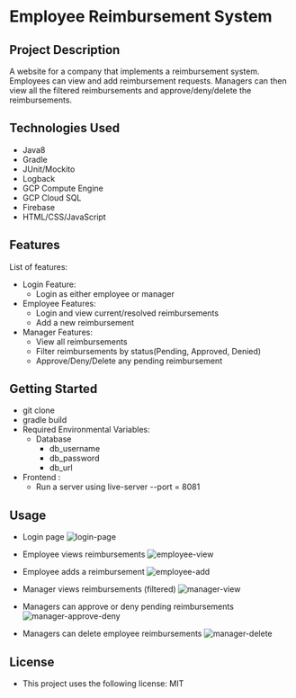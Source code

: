# Employee Reimbursement System

## Project Description

A website for a company that implements a reimbursement system. Employees can view and add reimbursement requests. Managers can then view all the filtered reimbursements and approve/deny/delete the reimbursements.

## Technologies Used

* Java8
* Gradle
* JUnit/Mockito
* Logback
* GCP Compute Engine
* GCP Cloud SQL
* Firebase
* HTML/CSS/JavaScript

## Features

List of features:
* Login Feature:
  * Login as either employee or manager
* Employee Features:
  * Login and view current/resolved reimbursements
  * Add a new reimbursement
* Manager Features:
  * View all reimbursements
  * Filter reimbursements by status(Pending, Approved, Denied)
  * Approve/Deny/Delete any pending reimbursement

## Getting Started
  * git clone 
  * gradle build
* Required Environmental Variables:
  * Database
    * db_username
    * db_password
    * db_url
* Frontend :
  * Run a server using live-server --port = 8081



## Usage
* Login page
![login-page](https://user-images.githubusercontent.com/64660004/162838216-a0c84267-f299-49b0-ade6-4e719def4595.PNG)
* Employee views reimbursements
![employee-view](https://user-images.githubusercontent.com/64660004/162838723-76cffcb9-2cdd-4306-8031-d28064e6434b.PNG)

* Employee adds a reimbursement
![employee-add](https://user-images.githubusercontent.com/64660004/162838544-ccd064ca-9087-42f1-9193-aaee858e6437.PNG)
* Manager views reimbursements (filtered)
![manager-view](https://user-images.githubusercontent.com/64660004/162838805-9c7b0e6a-49fc-4c9c-ae9e-9e81f0c7736c.PNG)
* Managers can approve or deny pending reimbursements
![manager-approve-deny](https://user-images.githubusercontent.com/64660004/162839047-45c7ed8b-d51b-44dd-818e-325c5bff9c19.PNG)
* Managers can delete employee reimbursements
![manager-delete](https://user-images.githubusercontent.com/64660004/162839216-b6b6c6fc-061c-45ed-88ca-5fd83dede17f.PNG)


## License
* This project uses the following license: MIT
